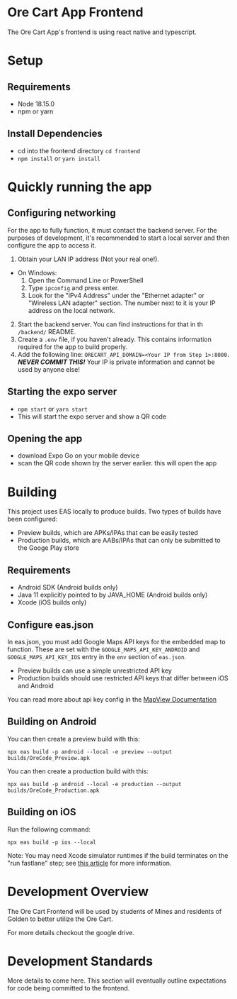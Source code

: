 # Ore Cart App Frontend

The Ore Cart App's frontend is using react native and typescript.

# Setup

## Requirements

- Node 18.15.0
- npm or yarn

## Install Dependencies

- cd into the frontend directory `cd frontend`
- `npm install` or `yarn install`

# Quickly running the app

## Configuring networking

For the app to fully function, it must contact the backend server. For the purposes of development, it's recommended
to start a local server and then configure the app to access it.

1. Obtain your LAN IP address (Not your real one!).

- On Windows:
  1. Open the Command Line or PowerShell
  2. Type `ipconfig` and press enter.
  3. Look for the "IPv4 Address" under the "Ethernet adapter" or "Wireless LAN adapter" section. The number next to
     it is your IP address on the local network.

2. Start the backend server. You can find instructions for that in th `/backend/` README.
3. Create a `.env` file, if you haven't already. This contains information required for the app to build properly.
4. Add the following line: `ORECART_API_DOMAIN=<Your IP from Step 1>:8000.` **_NEVER COMMIT THIS!_** Your IP is
   private information and cannot be used by anyone else!

## Starting the expo server

- `npm start` or `yarn start`
- This will start the expo server and show a QR code

## Opening the app

- download Expo Go on your mobile device
- scan the QR code shown by the server earlier. this will open the app

# Building

This project uses EAS locally to produce builds. Two types of builds have been configured:

- Preview builds, which are APKs/IPAs that can be easily tested
- Production builds, which are AABs/IPAs that can only be submitted to the Googe Play store

## Requirements

- Android SDK (Android builds only)
- Java 11 explicitly pointed to by JAVA_HOME (Android builds only)
- Xcode (iOS builds only)

## Configure eas.json

In eas.json, you must add Google Maps API keys for the embedded map to function. These are set with
the `GOOGLE_MAPS_API_KEY_ANDROID` and `GOOGLE_MAPS_API_KEY_IOS` entry in the `env` section of `eas.json`.

- Preview builds can use a simple unrestricted API key
- Production builds should use restricted API keys that differ between iOS and Android

You can read more about api key config in the [MapView Documentation](https://docs.expo.dev/versions/latest/sdk/map-view/)

## Building on Android

You can then create a preview build with this:

```
npx eas build -p android --local -e preview --output builds/OreCode_Preview.apk
```

You can then create a production build with this:

```
npx eas build -p android --local -e production --output builds/OreCode_Production.apk
```

## Building on iOS

Run the following command:

```
npx eas build -p ios --local
```

Note: You may need Xcode simulator runtimes if the build terminates on the "run fastlane" step; see [this article](https://developer.apple.com/documentation/xcode/installing-additional-simulator-runtimes) for more information.

# Development Overview

The Ore Cart Frontend will be used by students of Mines and residents of Golden to better utilize the Ore Cart.

For more details checkout the google drive.

# Development Standards

More details to come here. This section will eventually outline expectations for code being committed to the frontend.
